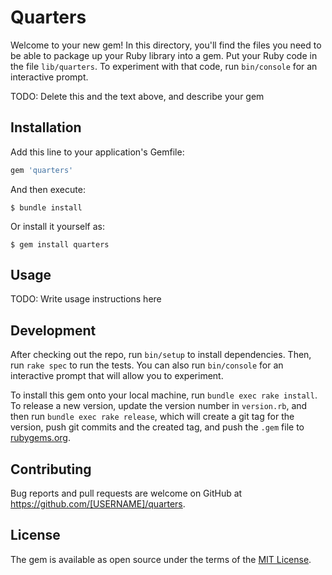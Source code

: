 # Quarters

Welcome to your new gem! In this directory, you'll find the files you need to be able to package up your Ruby library into a gem. Put your Ruby code in the file `lib/quarters`. To experiment with that code, run `bin/console` for an interactive prompt.

TODO: Delete this and the text above, and describe your gem

## Installation

Add this line to your application's Gemfile:

```ruby
gem 'quarters'
```

And then execute:

    $ bundle install

Or install it yourself as:

    $ gem install quarters

## Usage

TODO: Write usage instructions here

## Development

After checking out the repo, run `bin/setup` to install dependencies. Then, run `rake spec` to run the tests. You can also run `bin/console` for an interactive prompt that will allow you to experiment.

To install this gem onto your local machine, run `bundle exec rake install`. To release a new version, update the version number in `version.rb`, and then run `bundle exec rake release`, which will create a git tag for the version, push git commits and the created tag, and push the `.gem` file to [rubygems.org](https://rubygems.org).

## Contributing

Bug reports and pull requests are welcome on GitHub at https://github.com/[USERNAME]/quarters.

## License

The gem is available as open source under the terms of the [MIT License](https://opensource.org/licenses/MIT).
